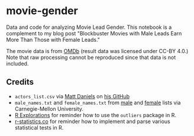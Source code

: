 # movie-gender
Data and code for analyzing Movie Lead Gender. This notebook is a complement to my blog post "Blockbuster Movies with Male Leads Earn More Than Those with Female Leads."

The movie data is from [OMDb](http://www.omdbapi.com) (result data was licensed under CC-BY 4.0.) Note that raw processing cannot be reproduced since that data is not included.

## Credits

* `actors_list.csv` via [Matt Daniels](https://twitter.com/matthew_daniels) on [his GitHub](https://github.com/matthewfdaniels/scripts/blob/master/data/actor_list.csv)
* `male_names.txt` and `female_names.txt` from [male](http://www.cs.cmu.edu/afs/cs/project/ai-repository/ai/areas/nlp/corpora/names/male.txt) and [female](http://www.cs.cmu.edu/afs/cs/project/ai-repository/ai/areas/nlp/corpora/names/female.txt) lists via Carnegie-Mellon University.
* [R Explorations](https://rexplorations.wordpress.com/2015/09/05/simple-outlier-detection-in-r/) for reminder how to use the `outliers` package in R.
* [r-statistics.co](http://r-statistics.co/Statistical-Tests-in-R.html) for reminder how to implement and parse various statistical tests in R.  
